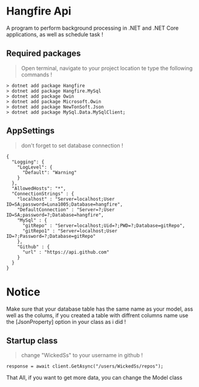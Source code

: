 # Hangfire Api
  A program to perform background processing in .NET and .NET Core applications, as well as schedule task !


## Required packages 
> Open terminal, navigate to your project location te type the following commands !

    > dotnet add package Hangfire
    > dotnet add package Hangfire.MySql
    > dotnet add package Owin
    > dotnet add package Microsoft.Owin
    > dotnet add package NewTonSoft.Json
    > dotnet add package MySql.Data.MySqlClient;
  


## AppSettings
> don't forget to set database connection !

    {
      "Logging": {
        "LogLevel": {
          "Default": "Warning"
        }
      },
      "AllowedHosts": "*",
      "ConnectionStrings" : {
        "localhost" : "Server=localhost;User ID=SA;password=Luna1005;Database=hangfire",
        "DefaultConnection" : "Server=?;User ID=SA;password=?;Database=hangfire",
        "MySql" : {
          "gitRepo" : "Server=localhost;Uid=?;PWD=?;Database=gitRepo",
          "gitRepo1" : "Server=localhost;User ID=?;Password=?;Database=gitRepo"
        },
        "Github" : {
          "url" : "https://api.github.com"
        }
      }
    }


# Notice 

Make sure that your database table has the same name as your model, ass well as the colums, if you created a table with diffrent columns name use the [JsonProperty] option in your class as i did !

## Startup class

> change "WickedSs" to your username in github !

    response = await client.GetAsync("/users/WickedSs/repos");
  
That All,
if you want to get more data, you can change the Model class 

